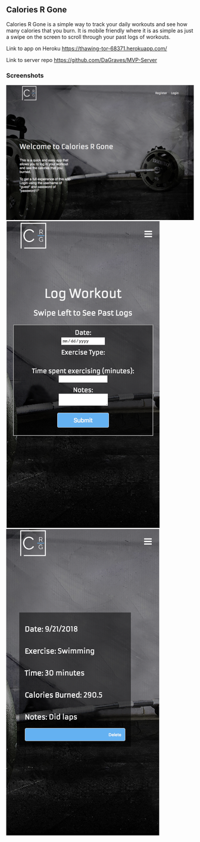 ## Calories R Gone

Calories R Gone is a simple way to track your daily workouts and see how many calories that you burn. It is mobile friendly where it is as simple as just a swipe on the screen to scroll through your past logs of workouts.

Link to app on Heroku https://thawing-tor-68371.herokuapp.com/

Link to server repo https://github.com/DaGraves/MVP-Server

### Screenshots

![Image](https://github.com/DaGraves/MVP-Client/blob/master/src/images/screenshots/landingpage2.png)
![Image](https://github.com/DaGraves/MVP-Client/blob/master/src/images/screenshots/dashboard.png)
![Image](https://github.com/DaGraves/MVP-Client/blob/master/src/images/screenshots/log.png)
